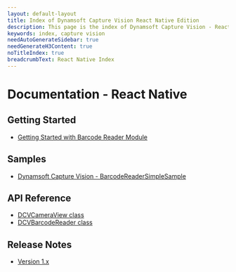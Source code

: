 ```yaml
---
layout: default-layout
title: Index of Dynamsoft Capture Vision React Native Edition
description: This page is the index of Dynamsoft Capture Vision - React-Native edition
keywords: index, capture vision
needAutoGenerateSidebar: true
needGenerateH3Content: true
noTitleIndex: true
breadcrumbText: React Native Index
---
```


# Documentation - React Native

## Getting Started

- [Getting Started with Barcode Reader Module](user-guide/barcode-reader.md)

## Samples

- <a href = "https://github.com/Dynamsoft/capture-vision-react-native-samples" target="_blank">Dynamsoft Capture Vision - BarcodeReaderSimpleSample</a>

## API Reference

- [DCVCameraView class](api-reference/camera-view.md)
- [DCVBarcodeReader class](api-reference/barcode-reader.md)

## Release Notes

- [Version 1.x](release-notes/rn-1.md)
